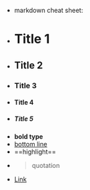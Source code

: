 - markdown cheat sheet:
- # Title 1
- ## Title 2
- ### Title 3
- #### Title 4
- ##### Title 5
- **bold type**
- <u>bottom line</u>
- ==highlight==
- > quotation
- [Link](https://www.youtube.com/)